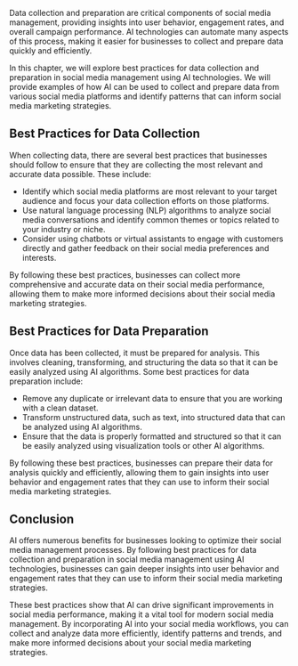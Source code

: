

Data collection and preparation are critical components of social media management, providing insights into user behavior, engagement rates, and overall campaign performance. AI technologies can automate many aspects of this process, making it easier for businesses to collect and prepare data quickly and efficiently.

In this chapter, we will explore best practices for data collection and preparation in social media management using AI technologies. We will provide examples of how AI can be used to collect and prepare data from various social media platforms and identify patterns that can inform social media marketing strategies.

Best Practices for Data Collection
----------------------------------

When collecting data, there are several best practices that businesses should follow to ensure that they are collecting the most relevant and accurate data possible. These include:

* Identify which social media platforms are most relevant to your target audience and focus your data collection efforts on those platforms.
* Use natural language processing (NLP) algorithms to analyze social media conversations and identify common themes or topics related to your industry or niche.
* Consider using chatbots or virtual assistants to engage with customers directly and gather feedback on their social media preferences and interests.

By following these best practices, businesses can collect more comprehensive and accurate data on their social media performance, allowing them to make more informed decisions about their social media marketing strategies.

Best Practices for Data Preparation
-----------------------------------

Once data has been collected, it must be prepared for analysis. This involves cleaning, transforming, and structuring the data so that it can be easily analyzed using AI algorithms. Some best practices for data preparation include:

* Remove any duplicate or irrelevant data to ensure that you are working with a clean dataset.
* Transform unstructured data, such as text, into structured data that can be analyzed using AI algorithms.
* Ensure that the data is properly formatted and structured so that it can be easily analyzed using visualization tools or other AI algorithms.

By following these best practices, businesses can prepare their data for analysis quickly and efficiently, allowing them to gain insights into user behavior and engagement rates that they can use to inform their social media marketing strategies.

Conclusion
----------

AI offers numerous benefits for businesses looking to optimize their social media management processes. By following best practices for data collection and preparation in social media management using AI technologies, businesses can gain deeper insights into user behavior and engagement rates that they can use to inform their social media marketing strategies.

These best practices show that AI can drive significant improvements in social media performance, making it a vital tool for modern social media management. By incorporating AI into your social media workflows, you can collect and analyze data more efficiently, identify patterns and trends, and make more informed decisions about your social media marketing strategies.
